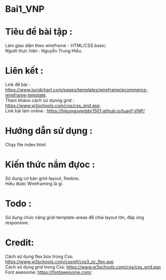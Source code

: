 # Bai1_VNP
# Tiêu đề bài tập :
Làm giao diện theo wireframe - HTML/CSS basic. <br>
Người thực hiện : Nguyễn Trung Hiếu.
# Liên kết :
Link đề bài : https://www.lucidchart.com/pages/templates/wireframe/ecommerce-wireframe-template. <br>
Tham khảoo cách sử dụnng grid : https://www.w3schools.com/css/css_grid.asp. <br>
Link bài làm online : https://hieunguyenbbr1501.github.io/tuan1-VNP/
# Hướng dẫn sử dụng :
Chạy file index.html.
# Kiến thức nắm đựoc :
Sử dụng cơ bản grid-layout, flexbox. <br>
Hiểu được Wireframing là gì. <br>
# Todo :
Sử dụng chức năng grid-template-areas để chia layout lớn, đáp ứng responsive.<br>
# Credit:
Cách sử dụng flex box trong Css: https://www.w3schools.com/cssref/css3_pr_flex.asp <br>
Cách sử dụng grid trong Css: https://www.w3schools.com/css/css_grid.asp <br>
Font awesome: https://fontawesome.com/ <br>

